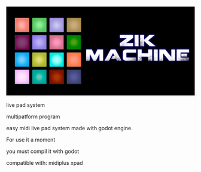 
![splahscreen](https://raw.githubusercontent.com/supermoaaa/zik-machine/master/utils/splahscreen.png)

live pad system

multipatform program

easy midi live pad system made with godot engine.

For use it a moment 

you must compil it with godot 

compatible with:
midiplus xpad
